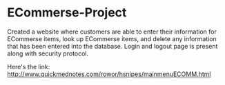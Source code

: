 # ECommerse-Project
Created a website where customers are able to enter their information for ECommerse items, look up ECommerse items, and delete any information that has been entered into the database. Login and logout page is present along with security protocol.

Here's the link: http://www.quickmednotes.com/rowor/hsnipes/mainmenuECOMM.html
